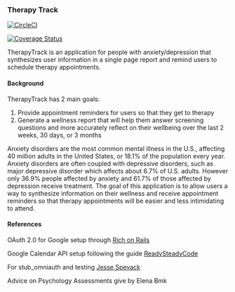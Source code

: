 ### Therapy Track

[![CircleCI](https://circleci.com/gh/anlewis/therapy_track.svg?style=shield)](https://circleci.com/gh/anlewis/therapy_track)

[![Coverage Status](https://coveralls.io/repos/github/anlewis/therapy_track/badge.svg?branch=master)](https://coveralls.io/github/anlewis/therapy_track?branch=master)

TherapyTrack is an application for people with anxiety/depression that synthesizes user information in a single page report and remind users to schedule therapy appointments.

#### Background

TherapyTrack has 2 main goals:

1. Provide appointment reminders for users so that they get to therapy
2. Generate a wellness report that will help them answer screening questions and more accurately reflect on their wellbeing over the last 2 weeks, 30 days, or 3 months

Anxiety disorders are the most common mental illness in the U.S., affecting 40 million adults in the United States, or 18.1% of the population every year. Anxiety disorders are often coupled with depressive disorders, such as major depressive disorder which affects about 6.7% of U.S. adults. However only 36.9% people affected by anxiety and 61.7% of those affected by depression receive treatment. The goal of this application is to allow users a way to synthesize information on their wellness and receive appointment reminders so that therapy appointments will be easier and less intimidating to attend. 

#### References

OAuth 2.0 for Google setup through [Rich on Rails](https://richonrails.com/articles/google-authentication-in-ruby-on-rails/)

Google Calendar API setup following the guide [ReadySteadyCode](https://readysteadycode.com/howto-integrate-google-calendar-with-rails)

For stub_omniauth and testing [Jesse Spevack](http://www.jessespevack.com/blog/2016/10/16/how-to-test-drive-omniauth-google-oauth2-for-your-rails-app)

Advice on Psychology Assessments give by Elena Bmk

<!-- Things you may want to cover:

* Ruby version

* System dependencies

* Configuration

* Database creation

* Database initialization

* How to run the test suite

* Services (job queues, cache servers, search engines, etc.)

* Deployment instructions

* ... -->
